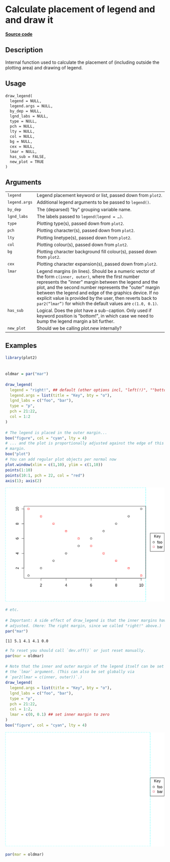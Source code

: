 
# Calculate placement of legend and and draw it

[**Source code**](https://github.com/grantmcdermott/plot2/tree/main/R/#L)

## Description

Internal function used to calculate the placement of (including outside
the plotting area) and drawing of legend.

## Usage

<pre><code class='language-R'>draw_legend(
  legend = NULL,
  legend.args = NULL,
  by_dep = NULL,
  lgnd_labs = NULL,
  type = NULL,
  pch = NULL,
  lty = NULL,
  col = NULL,
  bg = NULL,
  cex = NULL,
  lmar = NULL,
  has_sub = FALSE,
  new_plot = TRUE
)
</code></pre>

## Arguments

<table>
<tr>
<td style="white-space: nowrap; font-family: monospace; vertical-align: top">
<code id="draw_legend_:_legend">legend</code>
</td>
<td>
Legend placement keyword or list, passed down from <code>plot2</code>.
</td>
</tr>
<tr>
<td style="white-space: nowrap; font-family: monospace; vertical-align: top">
<code id="draw_legend_:_legend.args">legend.args</code>
</td>
<td>
Additional legend arguments to be passed to <code>legend()</code>.
</td>
</tr>
<tr>
<td style="white-space: nowrap; font-family: monospace; vertical-align: top">
<code id="draw_legend_:_by_dep">by_dep</code>
</td>
<td>
The (deparsed) "by" grouping variable name.
</td>
</tr>
<tr>
<td style="white-space: nowrap; font-family: monospace; vertical-align: top">
<code id="draw_legend_:_lgnd_labs">lgnd_labs</code>
</td>
<td>
The labels passed to <code>legend(legend = …)</code>.
</td>
</tr>
<tr>
<td style="white-space: nowrap; font-family: monospace; vertical-align: top">
<code id="draw_legend_:_type">type</code>
</td>
<td>
Plotting type(s), passed down from <code>plot2</code>.
</td>
</tr>
<tr>
<td style="white-space: nowrap; font-family: monospace; vertical-align: top">
<code id="draw_legend_:_pch">pch</code>
</td>
<td>
Plotting character(s), passed down from <code>plot2</code>.
</td>
</tr>
<tr>
<td style="white-space: nowrap; font-family: monospace; vertical-align: top">
<code id="draw_legend_:_lty">lty</code>
</td>
<td>
Plotting linetype(s), passed down from <code>plot2</code>.
</td>
</tr>
<tr>
<td style="white-space: nowrap; font-family: monospace; vertical-align: top">
<code id="draw_legend_:_col">col</code>
</td>
<td>
Plotting colour(s), passed down from <code>plot2</code>.
</td>
</tr>
<tr>
<td style="white-space: nowrap; font-family: monospace; vertical-align: top">
<code id="draw_legend_:_bg">bg</code>
</td>
<td>
Plotting character background fill colour(s), passed down from
<code>plot2</code>.
</td>
</tr>
<tr>
<td style="white-space: nowrap; font-family: monospace; vertical-align: top">
<code id="draw_legend_:_cex">cex</code>
</td>
<td>
Plotting character expansion(s), passed down from <code>plot2</code>.
</td>
</tr>
<tr>
<td style="white-space: nowrap; font-family: monospace; vertical-align: top">
<code id="draw_legend_:_lmar">lmar</code>
</td>
<td>
Legend margins (in lines). Should be a numeric vector of the form
<code>c(inner, outer)</code>, where the first number represents the
"inner" margin between the legend and the plot, and the second number
represents the "outer" margin between the legend and edge of the
graphics device. If no explicit value is provided by the user, then
reverts back to <code>par2(“lmar”)</code> for which the default values
are <code>c(1.0, 0.1)</code>.
</td>
</tr>
<tr>
<td style="white-space: nowrap; font-family: monospace; vertical-align: top">
<code id="draw_legend_:_has_sub">has_sub</code>
</td>
<td>
Logical. Does the plot have a sub-caption. Only used if keyword position
is "bottom!", in which case we need to bump the legend margin a bit
further.
</td>
</tr>
<tr>
<td style="white-space: nowrap; font-family: monospace; vertical-align: top">
<code id="draw_legend_:_new_plot">new_plot</code>
</td>
<td>
Should we be calling plot.new internally?
</td>
</tr>
</table>

## Examples

``` r
library(plot2)


oldmar = par("mar")

draw_legend(
  legend = "right!", ## default (other options incl, "left(!)", ""bottom(!)", etc.)
  legend.args = list(title = "Key", bty = "o"),
  lgnd_labs = c("foo", "bar"),
  type = "p",
  pch = 21:22,
  col = 1:2
)

# The legend is placed in the outer margin...
box("figure", col = "cyan", lty = 4)
# ... and the plot is proportionally adjusted against the edge of this
# margin.
box("plot")
# You can add regular plot objects per normal now
plot.window(xlim = c(1,10), ylim = c(1,10))
points(1:10)
points(10:1, pch = 22, col = "red")
axis(1); axis(2)
```

![](draw_legend.markdown_strict_files/figure-markdown_strict/unnamed-chunk-1-1.png)

``` r
# etc.

# Important: A side effect of draw_legend is that the inner margins have been
# adjusted. (Here: The right margin, since we called "right!" above.)
par("mar")
```

    [1] 5.1 4.1 4.1 0.0

``` r
# To reset you should call `dev.off()` or just reset manually.
par(mar = oldmar)

# Note that the inner and outer margin of the legend itself can be set via
# the `lmar` argument. (This can also be set globally via
# `par2(lmar = c(inner, outer))`.)
draw_legend(
  legend.args = list(title = "Key", bty = "o"),
  lgnd_labs = c("foo", "bar"),
  type = "p",
  pch = 21:22,
  col = 1:2,
  lmar = c(0, 0.1) ## set inner margin to zero
)
box("figure", col = "cyan", lty = 4)
```

![](draw_legend.markdown_strict_files/figure-markdown_strict/unnamed-chunk-1-2.png)

``` r
par(mar = oldmar)
```
